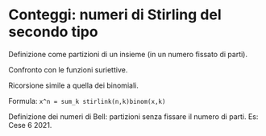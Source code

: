 # Conteggi: numeri di Stirling del secondo tipo

Definizione come partizioni di un insieme (in un numero fissato di parti).

Confronto con le funzioni suriettive.

Ricorsione simile a quella dei binomiali.

Formula: `x^n = sum_k stirlink(n,k)binom(x,k)`

Definizione dei numeri di Bell: partizioni senza fissare il numero di parti. Es: Cese 6 2021.

